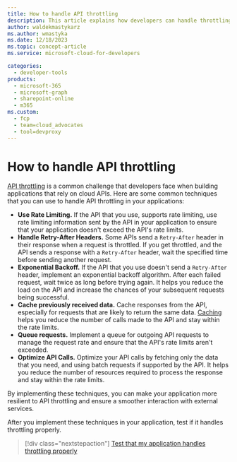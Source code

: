 ```yaml
---
title: How to handle API throttling
description: This article explains how developers can handle throttling in their applications.
author: waldekmastykarz
ms.author: wmastyka
ms.date: 12/18/2023
ms.topic: concept-article
ms.service: microsoft-cloud-for-developers

categories:
  - developer-tools
products:
  - microsoft-365
  - microsoft-graph
  - sharepoint-online
  - m365
ms.custom:
  - fcp
  - team=cloud_advocates
  - tool=devproxy
---
```


# How to handle API throttling

[API throttling](./what-is-throttling.md) is a common challenge that developers face when building applications that rely on cloud APIs. Here are some common techniques that you can use to handle API throttling in your applications:

- **Use Rate Limiting.** If the API that you use, supports rate limiting, use rate limiting information sent by the API in your application to ensure that your application doesn't exceed the API's rate limits.
- **Handle Retry-After Headers.** Some APIs send a `Retry-After` header in their response when a request is throttled. If you get throttled, and the API sends a response with a `Retry-After` header,  wait the specified time before sending another request.
- **Exponential Backoff.** If the API that you use doesn't send a `Retry-After` header, implement an exponential backoff algorithm. After each failed request, wait twice as long before trying again. It helps you reduce the load on the API and increase the chances of your subsequent requests being successful.
- **Cache previously received data.** Cache responses from the API, especially for requests that are likely to return the same data. [Caching](./what-is-caching.md) helps you reduce the number of calls made to the API and stay within the rate limits.
- **Queue requests.** Implement a queue for outgoing API requests to manage the request rate and ensure that the API's rate limits aren't exceeded.
- **Optimize API Calls.** Optimize your API calls by fetching only the data that you need, and using batch requests if supported by the API. It helps you reduce the number of resources required to process the response and stay within the rate limits.

By implementing these techniques, you can make your application more resilient to API throttling and ensure a smoother interaction with external services.

After you implement these techniques in your application, test if it handles throttling properly.

> [!div class="nextstepaction"]
> [Test that my application handles throttling properly](../how-to/test-that-my-application-handles-throttling-properly.md)
